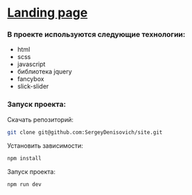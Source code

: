 # [Landing page](https://sergeydenisovich.github.io/test/)

### В проекте используются следующие технологии:
- html
- scss
- javascript
- библиотека jquery
- fancybox
- slick-slider

### Запуск проекта:

Скачать репозиторий:

```sh
git clone git@github.com:SergeyDenisovich/site.git
```

Установить зависимости:

```sh
npm install
```

Запуск проекта:

```sh
npm run dev
```
